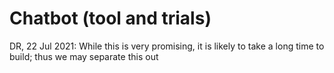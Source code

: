 # Chatbot \(tool and trials\)

DR, 22 Jul 2021: While this is very promising, it is likely to take a long time to build; thus we may separate this out

